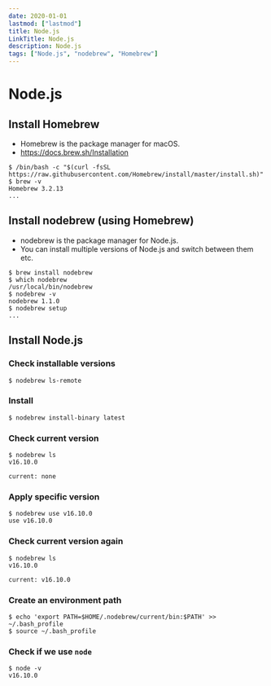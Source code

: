 ```yaml
---
date: 2020-01-01
lastmod: ["lastmod"]
title: Node.js
LinkTitle: Node.js
description: Node.js
tags: ["Node.js", "nodebrew", "Homebrew"]
---
```


# Node.js

## Install Homebrew
* Homebrew is the package manager for macOS.
* https://docs.brew.sh/Installation
```shell
$ /bin/bash -c "$(curl -fsSL https://raw.githubusercontent.com/Homebrew/install/master/install.sh)"
$ brew -v
Homebrew 3.2.13
...
```

## Install nodebrew (using Homebrew)
* nodebrew is the package manager for Node.js.
* You can install multiple versions of Node.js and switch between them etc.

```shell
$ brew install nodebrew
$ which nodebrew
/usr/local/bin/nodebrew
$ nodebrew -v
nodebrew 1.1.0
$ nodebrew setup
...
```

## Install Node.js

### Check installable versions

```shell
$ nodebrew ls-remote
```

### Install
```shell
$ nodebrew install-binary latest
```

### Check current version
```shell {hl_lines=[4]}
$ nodebrew ls
v16.10.0

current: none
```
### Apply specific version
```shell
$ nodebrew use v16.10.0
use v16.10.0
```

### Check current version again
```shell {hl_lines=[4]}
$ nodebrew ls
v16.10.0

current: v16.10.0
```

### Create an environment path

```shell
$ echo 'export PATH=$HOME/.nodebrew/current/bin:$PATH' >> ~/.bash_profile
$ source ~/.bash_profile
```

### Check if we use ```node```

```shell
$ node -v
v16.10.0
```

